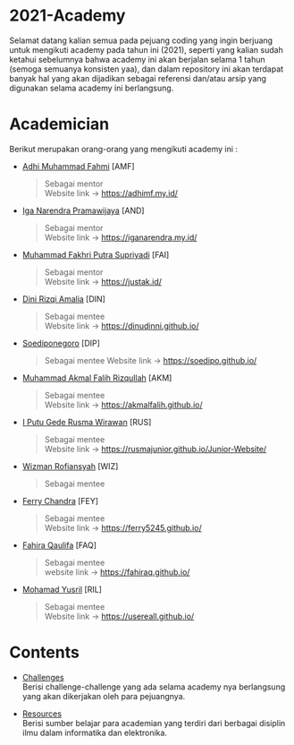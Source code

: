 # 2021-Academy

Selamat datang kalian semua pada pejuang coding yang ingin berjuang untuk mengikuti academy pada tahun ini (2021), seperti yang kalian sudah ketahui sebelumnya bahwa academy ini akan berjalan selama 1 tahun (semoga semuanya konsisten yaa), dan dalam repository ini akan terdapat banyak hal yang akan dijadikan sebagai referensi dan/atau arsip yang digunakan selama academy ini berlangsung.

# Academician

Berikut merupakan orang-orang yang mengikuti academy ini :

- [Adhi Muhammad Fahmi](https://github.com/adhiiimf) [AMF]
  > Sebagai mentor  
  > Website link -> https://adhimf.my.id/
- [Iga Narendra Pramawijaya](https://github.com/IritaSee) [AND]
  > Sebagai mentor  
  > Website link -> https://iganarendra.my.id/
- [Muhammad Fakhri Putra Supriyadi](https://github.com/fakhrip) [FAI]
  > Sebagai mentor  
  > Website link -> https://justak.id/
- [Dini Rizqi Amalia](https://github.com/dinudinni) [DIN] 
  > Sebagai mentee  
  > Website link -> https://dinudinni.github.io/
- [Soediponegoro](https://github.com/Soedipo) [DIP]
  > Sebagai mentee
  > Website link -> https://soedipo.github.io/
- [Muhammad Akmal Falih Rizqullah](https://github.com/akmalfalih) [AKM]
  > Sebagai mentee  
  > Website link -> https://akmalfalih.github.io/
- [I Putu Gede Rusma Wirawan](https://github.com/rusmajunior) [RUS]
  > Sebagai mentee  
  > Website link -> https://rusmajunior.github.io/Junior-Website/
- [Wizman Rofiansyah](https://github.com/Rofiansyah) [WIZ]
  > Sebagai mentee
- [Ferry Chandra](https://github.com/ferry5245) [FEY]
  > Sebagai mentee  
  > Website link -> https://ferry5245.github.io/
- [Fahira Qaulifa](https://github.com/fahiraq) [FAQ]
  > Sebagai mentee  
  > website link -> https://fahiraq.github.io/
- [Mohamad Yusril](https://github.com/usereall) [RIL]
  > Sebagai mentee  
  > Website link -> https://usereall.github.io/

# Contents

- [Challenges](./challenges)  
  Berisi challenge-challenge yang ada selama academy nya berlangsung yang akan dikerjakan oleh para pejuangnya.

- [Resources](./resources)  
  Berisi sumber belajar para academian yang terdiri dari berbagai disiplin ilmu dalam informatika dan elektronika.
